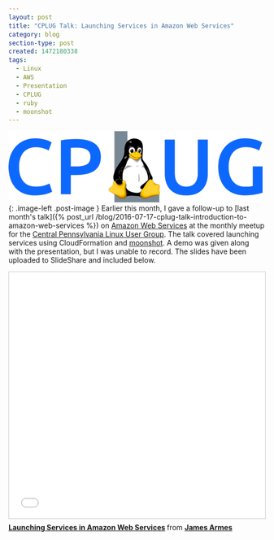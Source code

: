 ```yaml
---
layout: post
title: "CPLUG Talk: Launching Services in Amazon Web Services"
category: blog
section-type: post
created: 1472180338
tags:
  - Linux
  - AWS
  - Presentation
  - CPLUG
  - ruby
  - moonshot
---
```

![](/img/blog/2016/cplug-logo.png){: .image-left .post-image } Earlier this
month, I gave a follow-up to
[last month's talk]({% post_url /blog/2016-07-17-cplug-talk-introduction-to-amazon-web-services %})
on [Amazon Web Services](http://aws.amazon.com) at the monthly meetup for the
[Central Pennsylvania Linux User Group](http://www.cplug.net). The talk covered
launching services using CloudFormation and
[moonshot](https://github.com/acquia/moonshot). A demo was given along with the
presentation, but I was unable to record. The slides have been uploaded to
SlideShare and included below.

<!--more-->

<iframe src="//www.slideshare.net/slideshow/embed_code/key/79DjFmB4pVw4J4" width="595" height="485" frameborder="0" marginwidth="0" marginheight="0" scrolling="no" style="border:1px solid #CCC; border-width:1px; margin-bottom:5px; max-width: 100%;" allowfullscreen> </iframe> <div style="margin-bottom:5px"> <strong> <a href="//www.slideshare.net/jamesiarmes/launching-services-in-amazon-web-services" title="Launching Services in Amazon Web Services" target="_blank">Launching Services in Amazon Web Services</a> </strong> from <strong><a target="_blank" href="//www.slideshare.net/jamesiarmes">James Armes</a></strong> </div>
